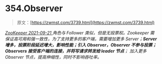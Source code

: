 <!--yml
category: 未分类
date: 0001-01-01 00:00:00
--->

# 354.Observer

> 原文：[https://zwmst.com/3739.html](https://zwmst.com/3739.html)

   [ *ZooKeeper* ](https://zwmst.com/zookeeper)*[ <time datetime="2021-09-22T07:27:34+08:00"> 2021-09-21 </time> ](https://zwmst.com/3739.html)  角色与 Follower 类似，但是无投票权。Zookeeper 需保证高可用和强一致性，为了支持更多的客户端，需要增加更多 Server；**Server 增多，投票阶段延迟增大，影响性能；引入 Observer，Observer 不参与投票； Observers 接受客户端的连接，并将写请求转发给 leader 节点**； 加入更多 Observer 节点，提高伸缩性，同时不影响吞吐率。*